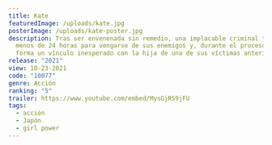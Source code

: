 ```yaml
---
title: Kate
featuredImage: /uploads/kate.jpg
posterImage: /uploads/kate-poster.jpg
description: Tras ser envenenada sin remedio, una implacable criminal tiene
  menos de 24 horas para vengarse de sus enemigos y, durante el proceso, se
  forma un vínculo inesperado con la hija de una de sus víctimas anteriores.
release: "2021"
view: 10-23-2021
code: "10077"
genre: Acción
ranking: "5"
trailer: https://www.youtube.com/embed/MysGjRS9jFU
tags:
  - acción
  - Japón
  - girl power
---
```

